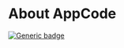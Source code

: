 # About AppCode
[![Generic badge](https://img.shields.io/badge/JetBrains-Tools-blue.svg)](https://shields.io/)
